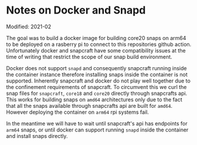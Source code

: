 # Notes on Docker and Snapd

Modified: 2021-02

The goal was to build a docker image for building core20 snaps on arm64 to be deployed on a rasberry pi to connect to this repositories github action. Unfortunately docker and snapcraft have some compatibility issues at the time of writing that restrict the scope of our snap build environment.

Docker does not support `snapd` and consequently snapcraft running inside the container instance therefore installing snaps inside the container is not supported. Inherently snapcraft and docker do not play well together due to the confinement requirements of snapcraft. To circumvent this we curl the snap files for `snapcraft`, `core18` and `core20` directly through snapcrafts api. This works for building snaps on `amd64` architectures only due to the fact that all the snaps available through snapcrafts api are built for `amd64`. However deploying the container on `arm64` rpi systems fail.

In the meantime we will have to wait until snapcraft's api has endpoints for `arm64` snaps, or until docker can support running `snapd` inside the container and install snaps directly.